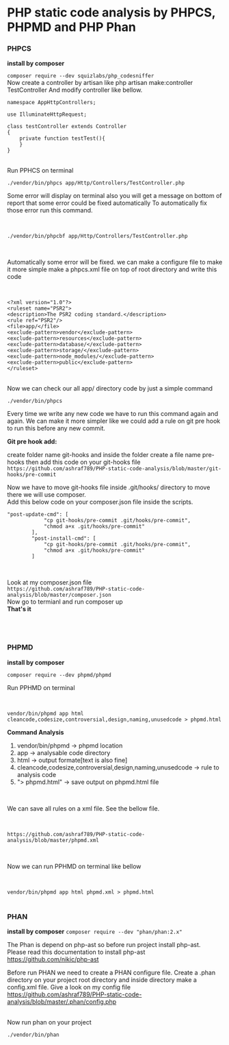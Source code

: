 # PHP static code analysis by PHPCS, PHPMD and PHP Phan

### PHPCS
<b>install by composer</b>

``` composer require --dev squizlabs/php_codesniffer ```
</br>
Now create a controller by artisan like php artisan make:controller TestController 
And modify controller like bellow.
``` 
namespace AppHttpControllers;

use IlluminateHttpRequest;

class testController extends Controller
{
    private function testTest(){
    }
}
```
</br>
Run PPHCS on terminal 

``` ./vendor/bin/phpcs app/Http/Controllers/TestController.php ```
</br>

Some error will display on terminal also you will get a message on bottom of report that some error could be fixed automatically 
To automatically fix those error run this command.

</br>

``` ./vendor/bin/phpcbf app/Http/Controllers/TestController.php ```

</br>

Automatically some error will be fixed.
we can make a configure file to make it more simple
make a phpcs.xml file on top of root directory and write this code 

</br>

```
<?xml version="1.0"?>
<ruleset name="PSR2">    
<description>The PSR2 coding standard.</description>    
<rule ref="PSR2"/>     
<file>app/</file>     
<exclude-pattern>vendor</exclude-pattern>    
<exclude-pattern>resources</exclude-pattern>    
<exclude-pattern>database/</exclude-pattern>    
<exclude-pattern>storage/</exclude-pattern>    
<exclude-pattern>node_modules/</exclude-pattern>
<exclude-pattern>public</exclude-pattern>
</ruleset>
```
</br>
Now we can check our all app/ directory code by just a simple command 
</br>

``` ./vendor/bin/phpcs ```

Every time we write any new code we have to run this command again and again. 
We can make it more simpler like we could add a rule on git pre hook to run this before any new commit.

<b>Git pre hook add: </b>

create folder name git-hooks and inside the folder create a file name pre-hooks
then add this code on your git-hooks file 
</br>
``` https://github.com/ashraf789/PHP-static-code-analysis/blob/master/git-hooks/pre-commit ```
</br>

Now we have to move git-hooks file inside .git/hooks/ directory to move there we will use composer. 
</br> Add this below code on your composer.json file inside the scripts.
</br>

```
"post-update-cmd": [
            "cp git-hooks/pre-commit .git/hooks/pre-commit",
            "chmod a+x .git/hooks/pre-commit"
        ],
        "post-install-cmd": [
            "cp git-hooks/pre-commit .git/hooks/pre-commit",
            "chmod a+x .git/hooks/pre-commit"
        ]
```
</br>

Look at my composer.json file </br>
``` https://github.com/ashraf789/PHP-static-code-analysis/blob/master/composer.json ```
</br>
Now go to termianl and run composer up
</br>
<b> That's it </b>

</br></br>


### PHPMD
<b>install by composer</b>

``` composer require --dev phpmd/phpmd ```
</br>

Run PPHMD on terminal 

</br>

``` vendor/bin/phpmd app html cleancode,codesize,controversial,design,naming,unusedcode > phpmd.html ```
</br>

<b> Command Analysis </b>
1. vendor/bin/phpmd -> phpmd location </br>
2. app -> analysable code directory </br>
3. html -> output formate[text is also fine] </br>
4. cleancode,codesize,controversial,design,naming,unusedcode -> rule to analysis code </br>
5. "> phpmd.html" -> save output on phpmd.html file </br>

</br>

We can save all rules on a xml file. See the bellow file.

</br>

``` https://github.com/ashraf789/PHP-static-code-analysis/blob/master/phpmd.xml ```

</br>

Now we can run PPHMD on terminal like bellow 

</br>

``` vendor/bin/phpmd app html phpmd.xml > phpmd.html ```
</br></br>

### PHAN

<b>install by composer</b>
``` composer require --dev "phan/phan:2.x" ```
</br>

The Phan is depend on php-ast so before run project install php-ast. 
</br>
Please read this documentation to install php-ast  
https://github.com/nikic/php-ast
</br>

Before run PHAN we need to create a PHAN configure file. Create a .phan directory on your project root directory and inside directory make a config.xml file. Give a look on my config file https://github.com/ashraf789/PHP-static-code-analysis/blob/master/.phan/config.php

</br>
Now run phan on your project </br>

``` ./vendor/bin/phan ```

